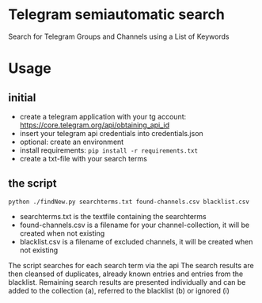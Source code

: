 # Telegram semiautomatic search
Search for Telegram Groups and Channels using a List of Keywords

# Usage
## initial
- create a telegram application with your tg account: https://core.telegram.org/api/obtaining_api_id
- insert your telegram api credentials into credentials.json
- optional: create an environment
- install requirements: `pip install -r requirements.txt`
- create a txt-file with your search terms

## the script
`python ./findNew.py searchterms.txt found-channels.csv blacklist.csv`
- searchterms.txt is the textfile containing the searchterms
- found-channels.csv is a filename for your channel-collection, it will be created when not existing
- blacklist.csv is a filename of excluded channels, it will be created when not existing

The script searches for each search term via the api 
The search results are then cleansed of duplicates, already known entries and entries from the blacklist.
Remaining search results are presented individually and can be added to the collection (a), referred to the blacklist (b) or ignored (i)
